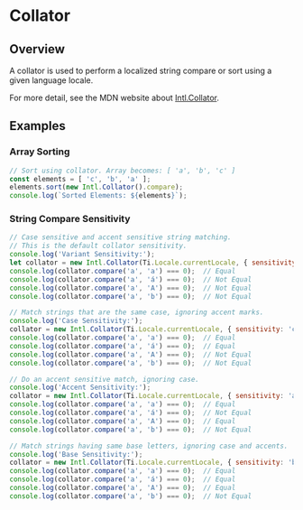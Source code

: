 # Collator

<TypeHeader/>

## Overview

A collator is used to perform a localized string compare or sort using a given language locale.

For more detail, see the MDN website about
[Intl.Collator](https://developer.mozilla.org/docs/Web/JavaScript/Reference/Global_Objects/Intl/Collator).

## Examples

### Array Sorting

``` js
// Sort using collator. Array becomes: [ 'a', 'b', 'c' ]
const elements = [ 'c', 'b', 'a' ];
elements.sort(new Intl.Collator().compare);
console.log(`Sorted Elements: ${elements}`);
```

### String Compare Sensitivity

``` js
// Case sensitive and accent sensitive string matching.
// This is the default collator sensitivity.
console.log('Variant Sensitivity:');
let collator = new Intl.Collator(Ti.Locale.currentLocale, { sensitivity: 'variant' });
console.log(collator.compare('a', 'a') === 0);  // Equal
console.log(collator.compare('a', 'á') === 0);  // Not Equal
console.log(collator.compare('a', 'A') === 0);  // Not Equal
console.log(collator.compare('a', 'b') === 0);  // Not Equal

// Match strings that are the same case, ignoring accent marks.
console.log('Case Sensitivity:');
collator = new Intl.Collator(Ti.Locale.currentLocale, { sensitivity: 'case' });
console.log(collator.compare('a', 'a') === 0);  // Equal
console.log(collator.compare('a', 'á') === 0);  // Equal
console.log(collator.compare('a', 'A') === 0);  // Not Equal
console.log(collator.compare('a', 'b') === 0);  // Not Equal

// Do an accent sensitive match, ignoring case.
console.log('Accent Sensitivity:');
collator = new Intl.Collator(Ti.Locale.currentLocale, { sensitivity: 'accent' });
console.log(collator.compare('a', 'a') === 0);  // Equal
console.log(collator.compare('a', 'á') === 0);  // Not Equal
console.log(collator.compare('a', 'A') === 0);  // Equal
console.log(collator.compare('a', 'b') === 0);  // Not Equal

// Match strings having same base letters, ignoring case and accents.
console.log('Base Sensitivity:');
collator = new Intl.Collator(Ti.Locale.currentLocale, { sensitivity: 'base' });
console.log(collator.compare('a', 'a') === 0);  // Equal
console.log(collator.compare('a', 'á') === 0);  // Equal
console.log(collator.compare('a', 'A') === 0);  // Equal
console.log(collator.compare('a', 'b') === 0);  // Not Equal
```

<ApiDocs/>
